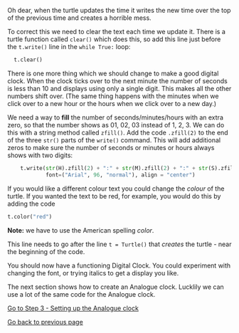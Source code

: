 Oh dear, when the turtle updates the time it writes the new time over the top of the previous time and creates a horrible mess.

To correct this we need to clear the text each time we update it. There is a turtle function called ```clear()``` which does this, so add this line just before the ```t.write()``` line in the ```while True:``` loop:

```python
  t.clear()
```

There is one more thing which we should change to make a good digital clock. When the clock ticks over to the next minute the number of seconds is less than 10 and displays using only a single digit. This makes all the other numbers shift over. (The same thing happens with the minutes when we click over to a new hour or the hours when we click over to a new day.)

We need a way to **fill** the number of seconds/minutes/hours with an extra zero, so that the number shows as 01, 02, 03 instead of 1, 2, 3. We can do this with a string method called ```zfill()```. Add the code ```.zfill(2)``` to the end of the three ```str()``` parts of the ```write()``` command. This will add additional zeros to make sure the number of seconds or minutes or hours always shows with two digits:

```python
    t.write(str(H).zfill(2) + ":" + str(M).zfill(2) + ":" + str(S).zfill(2),
            font=("Arial", 96, "normal"), align = "center")
```

If you would like a different colour text you could change the *colour* of the turtle. If you wanted the text to be red, for example, you would do this by adding the code

```python
t.color("red")
```

**Note:** we have to use the American spelling *color*.

This line needs to go after the line ```t = Turtle()``` that *creates* the turtle - near the beginning of the code.

You should now have a functioning Digital Clock. You could experiment with changing the font, or trying italics to get a display you like.

The next section shows how to create an Analogue clock. Lucklily we can use a lot of the same code for the Analogue clock.

[Go to Step 3 - Setting up the Analogue clock](../Step3-Setting-up-the-Analogue-clock)

[Go back to previous page](README3.md)